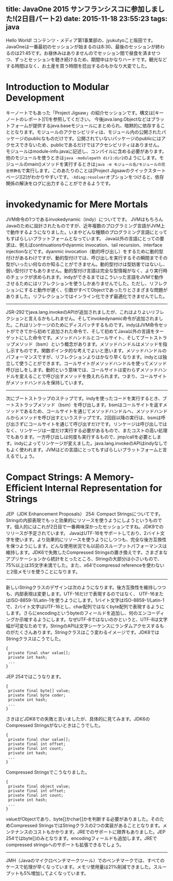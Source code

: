 title: JavaOne 2015 サンフランシスコに参加しました!(2日目パート2)
date: 2015-11-18 23:55:23
tags: java
---

Hello World! コンテンツ・メディア第1事業部の、jyukutyoこと阪田です。JavaOneは一番最初のセッションが始まるのは8:30、最後のセッションが終わるのは21:45です。お昼休みはありませんのでセッション間で昼食を済ませつつ、ずっとセッションを聴き続けるため、期間中はかなりハードです。観光などする時間はなく、お土産を買う時間を捻出するのもかなり大変でした。

# Introduction to Modular Development

キーノートでもあった「Project Jigsaw」の紹介セッションです。構文は[キーノートのレポート][1]を参照してください。 今後java.lang.Objectなどはプラットフォームが提供するjava.baseモジュールにまとめられ、暗黙的に依存することとなります。モジュールのアクセシビリティは、モジュール内の公開されたパッケージのpublicなものだけです。公開されていないパッケージのpublicにはアクセスできないため、publicであるだけではアクセシビリティはありません。 モジュールはmodule-info.javaに記述し、コンパイルに含める必要があります。他のモジュールを使うときは`java -modulepath dir1:dir2`のようにします。モジュールのmain()メソッドを実行するときは`java -m モジュール名/モジュールの完全修飾名`で実行します。このあたりのことは[Project Jigsawのクイックスタートページ][2]がわかりやすいです。`-Xdiag:resolver`オプションをつけると、依存関係の解決をログに出力することができるようです。

# invokedynamic for Mere Mortals

JVM命令の1つであるinvokedynamic（indy）についてです。 JVMはもちろんJavaのために設計されたものですが、近年複数のプログラミング言語がJVM上で動作するようになりました。いまやどんな種類のプログラミング言語にとってもすばらしいプラットフォームとなっています。 Java以外の言語にとっての要求は、例えばcontinuationsやdyanmic invocation、tail recursion、interface injectionなどです。dyanmic invocation（動的呼び出し）をするために動的型付けがあるわけですが、動的型付けでは、呼び出しを実行するその瞬間までその型がいったい何なのか知ることができません。動的型付けは型妨害ではないし、弱い型付けでもありません。動的型付け言語は完全な型情報がなく、より実行時のチェックが求められます。indyができるまではこういった言語をJVMで動作させるためにはリフレクションを使うしかありませんでした。ただし、リフレクションにすると動作が遅く、引数がすべてObjectであったりとさまざまな問題がありました。リフレクションではインライン化できず最適化できませんでした。

* * *

JSR-292でjava.lang.invokeのAPIが追加されましたが、これはよりよいリフレクションと言えるかもしれません。そしてinvokedynamic命令が追加されました。これはリンケージのためにディスパッチするものです。indyはJVM命令セットができてから初めて追加された命令で、そして初めてJava以外の言語をターゲットにした命令です。メソッドハンドルとコールサイト、そしてブートストラップメソッド（bsm）という概念があります。メソッドハンドルはメソッドを指し示すものです。関数ポインタ的な考えでよいと思います。メソッドハンドルのパフォーマンスですが、リフレクションよりはかなり早くなります。indyとは独立して使うことができます。コールサイトがメソッドハンドルを使ってメソッド呼び出しをします。動的という意味では、コールサイトは変わらずメソッドハンドルを変えることで呼び出すメソッドを換えれられます。つまり、コールサイトがメソッドハンドルを保持しています。

* * *

次にブートストラップのステップです。indyを使ったコードを実行するとき、ブートストラップメソッド（bsm）を呼び出します。bsmはコールサイトを返すメソッドであるため、コールサイトを通じてメソッドハンドルへ、メソッドハンドルからメソッドを呼び出すというステップです。2回目以降の実行は、bsmは呼び出さずにコールサイトを通じて呼び出すだけです。リンケージは呼び出しではなく、リンケージは一度だけ実行する必要があるもので、またコストの高い処理でもあります。一方呼び出しは何度も実行するもので、jmp/callを必要とします。indyによってリンケージが変えました。java.lang.invokeのAPIはindyなしでもよく使われます。JVMはどの言語にとってもすばらしいプラットフォームと言えるでしょう。

# Compact Strings: A Memory-Efficient Internal Representation for Strings

JEP（JDK Enhancement Proposals） 254: Compact Stringsについてです。Stringの内部表現でもっと効果的にリソースを使うようにしようというものです。個人的にはこれが2日目で一番興味深かったセッションですね。JDK9でのリリースが予定されています。 JavaはUTF-16をサポートしており、2バイト文字を使います。より効果的にリソースを使うようにしつつも、完全な後方互換性を保つようにします。どんな使用状況でも以前のスループットパフォーマンスは維持します。JDK6で失敗したCompressed Stringsの置き換えです。さまざまなアプリケーションから統計をとったところ、Stringの大部分は小さいもので、75%以上は35文字未満でした。また、x64でcompressd referenceを使わないと2倍メモリを使うことになります。

* * *

新しいStringクラスのデザインは次のようになります。後方互換性を維持しつつも、内部表現は変更します。UTF-16だけで表現するのではなく、 UTF-16またはISO-8859-1/Latin-1を使うようにします。1バイト文字はISO-8859-1/Latin-1で、2バイト文字はUTF-16とし、char配列ではなくbyte配列で表現するようにします。さらにencodingというbyteのフィールドを追加し、何のエンコーディングか示唆するようにします。なぜUTF-8ではないのかというと、UTF-8は文字幅が可変なためです。StringのAPIは文字シーケンスにランダムアクセスするものがたくさんあります。Stringクラスはこう変わるイメージです。JDK8ではStringクラスはこうでした。

    {
     private final char value[];
     private int hash;
     ...
    }
    

JEP 254ではこうなります。

    {
     private final byte[] value;
     private final byte coder;
     private int hash;
     ...
    }
    

さきほどJDK6での失敗と言いましたが、具体的に見てみます。JDK6のCompressed Stringsがないときはこうでした。

    {
     private final char value[];
     private final int offset;
     private final int count;
     private int hash;
     ...
    }
    

Compressed Stringsでこうなりました。

    {
     private final object value;
     private final int offset;
     private final int count;
     private int hash;
     ...
    }
    

valueがObjectであり、byte[]かchar[]かを判断する必要がありました。そのためCompressed StringsではStringクラスの2つの実装があることとなります。メンテナンスのコストもかかります。JREでのサポートに限界もありました。JEP 254ではbyte[]のみとなります。encodingフィールドも追加します。JREでcompressed stringsへのサポートも拡張できるでしょう。

* * *

JMH（Javaのマイクロベンチマークツール）でのベンチマークでは、すべてのケースで処理が早くなっています。メモリ使用量は21%削減できました。スループットも5%増加してよくなっています。
